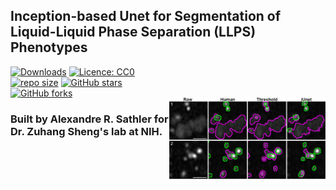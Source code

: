 ## Inception-based Unet for Segmentation of Liquid-Liquid Phase Separation (LLPS) Phenotypes
<img src="https://raw.githubusercontent.com/AlexSath/Sheng-Lab-ML-for-LLPS-Quantification/refs/heads/main/images/method_comparison_inset.png" width="250" title="iUnetSeg" alt="iUnetSeg" align="right" vspace="50">

[![Downloads](https://img.shields.io/github/downloads/AlexSath/Sheng-Lab-ML-for-LLPS-Quantification/total)](https://github.com/AlexSath/Sheng-Lab-ML-for-LLPS-Quantification/releases/)
[![Licence: CC0](https://img.shields.io/github/license/AlexSath/Sheng-Lab-ML-for-LLPS-Quantification)](https://github.com/AlexSath/Sheng-Lab-ML-for-LLPS-Quantification/blob/master/LICENSE)
[![repo size](https://img.shields.io/github/repo-size/AlexSath/Sheng-Lab-ML-for-LLPS-Quantification)](https://github.com/AlexSath/Sheng-Lab-ML-for-LLPS-Quantification/)
[![GitHub stars](https://img.shields.io/github/stars/AlexSath/Sheng-Lab-ML-for-LLPS-Quantification?style=social)](https://github.com/AlexSath/Sheng-Lab-ML-for-LLPS-Quantification/FrancoLaboratory/ProDiVis/)
[![GitHub forks](https://img.shields.io/github/forks/AlexSath/Sheng-Lab-ML-for-LLPS-Quantification?style=social)](https://github.com/AlexSath/Sheng-Lab-ML-for-LLPS-Quantification/)

### Built by Alexandre R. Sathler for Dr. Zuhang Sheng's lab at NIH.
